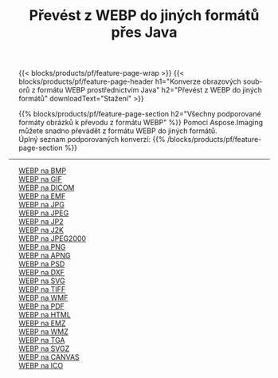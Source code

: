 ﻿---
title: Převést z WEBP do jiných formátů přes Java 
weight: 3920
url: /cs/java/conversion/from/webp 
lang: cs
langdirlevel: 2
locales: zh-hans,ja,it,ru,de,es,fr,nl,id,lt,pl,pt,vi,tr,ko,zh-hant,ar,hi,th,sv,cs,uk,he
description: Pomocí Aspose.Imaging můžete snadno převést z formátu WEBP do jiných formátů
---

{{< blocks/products/pf/feature-page-wrap >}}
{{< blocks/products/pf/feature-page-header h1="Konverze obrazových souborů z formátu WEBP prostřednictvím Java" h2="Převést z WEBP do jiných formátů" downloadText="Stažení" >}}


{{% blocks/products/pf/feature-page-section  h2="Všechny podporované formáty obrázků k převodu z formátu WEBP" %}}
Pomocí Aspose.Imaging můžete snadno převádět z formátu WEBP do jiných formátů.
<br/>
Úplný seznam podporovaných konverzí:
{{% /blocks/products/pf/feature-page-section %}}
<div class="container-fluid productfamilypage bg-gray">
    <div class="convertypes bg-gray agp-content section">
        <div class="container">
		<hr style="margin-left:-20px;"/>
		<div class="row other-converters">
		    <div class='col-md-2 other-converter remove-lp remove-rp'><a href="/imaging/cs/java/conversion/webp-to-bmp" >WEBP na BMP</a></div><div class='col-md-2 other-converter remove-lp remove-rp'><a href="/imaging/cs/java/conversion/webp-to-gif" >WEBP na GIF</a></div><div class='col-md-2 other-converter remove-lp remove-rp'><a href="/imaging/cs/java/conversion/webp-to-dicom" >WEBP na DICOM</a></div><div class='col-md-2 other-converter remove-lp remove-rp'><a href="/imaging/cs/java/conversion/webp-to-emf" >WEBP na EMF</a></div><div class='col-md-2 other-converter remove-lp remove-rp'><a href="/imaging/cs/java/conversion/webp-to-jpg" >WEBP na JPG</a></div><div class='col-md-2 other-converter remove-lp remove-rp'><a href="/imaging/cs/java/conversion/webp-to-jpeg" >WEBP na JPEG</a></div><div class='col-md-2 other-converter remove-lp remove-rp'><a href="/imaging/cs/java/conversion/webp-to-jp2" >WEBP na JP2</a></div><div class='col-md-2 other-converter remove-lp remove-rp'><a href="/imaging/cs/java/conversion/webp-to-j2k" >WEBP na J2K</a></div><div class='col-md-2 other-converter remove-lp remove-rp'><a href="/imaging/cs/java/conversion/webp-to-jpeg2000" >WEBP na JPEG2000</a></div><div class='col-md-2 other-converter remove-lp remove-rp'><a href="/imaging/cs/java/conversion/webp-to-png" >WEBP na PNG</a></div><div class='col-md-2 other-converter remove-lp remove-rp'><a href="/imaging/cs/java/conversion/webp-to-apng" >WEBP na APNG</a></div><div class='col-md-2 other-converter remove-lp remove-rp'><a href="/imaging/cs/java/conversion/webp-to-psd" >WEBP na PSD</a></div><div class='col-md-2 other-converter remove-lp remove-rp'><a href="/imaging/cs/java/conversion/webp-to-dxf" >WEBP na DXF</a></div><div class='col-md-2 other-converter remove-lp remove-rp'><a href="/imaging/cs/java/conversion/webp-to-svg" >WEBP na SVG</a></div><div class='col-md-2 other-converter remove-lp remove-rp'><a href="/imaging/cs/java/conversion/webp-to-tiff" >WEBP na TIFF</a></div><div class='col-md-2 other-converter remove-lp remove-rp'><a href="/imaging/cs/java/conversion/webp-to-wmf" >WEBP na WMF</a></div><div class='col-md-2 other-converter remove-lp remove-rp'><a href="/imaging/cs/java/conversion/webp-to-pdf" >WEBP na PDF</a></div><div class='col-md-2 other-converter remove-lp remove-rp'><a href="/imaging/cs/java/conversion/webp-to-html" >WEBP na HTML</a></div><div class='col-md-2 other-converter remove-lp remove-rp'><a href="/imaging/cs/java/conversion/webp-to-emz" >WEBP na EMZ</a></div><div class='col-md-2 other-converter remove-lp remove-rp'><a href="/imaging/cs/java/conversion/webp-to-wmz" >WEBP na WMZ</a></div><div class='col-md-2 other-converter remove-lp remove-rp'><a href="/imaging/cs/java/conversion/webp-to-tga" >WEBP na TGA</a></div><div class='col-md-2 other-converter remove-lp remove-rp'><a href="/imaging/cs/java/conversion/webp-to-svgz" >WEBP na SVGZ</a></div><div class='col-md-2 other-converter remove-lp remove-rp'><a href="/imaging/cs/java/conversion/webp-to-canvas" >WEBP na CANVAS</a></div><div class='col-md-2 other-converter remove-lp remove-rp'><a href="/imaging/cs/java/conversion/webp-to-ico" >WEBP na ICO</a></div>
                </div>
        </div>
    </div>
</div>
<br/>

